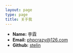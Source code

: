 ```yaml
---
layout: page
type: page
title: 关于我
---
```


 * **Name:** 李霖
 * **Email:** [phpcrazy@126.com](mailto:phpcrazy@126.com)
 * **Github:** [stelin](https://github.com/stelin)
